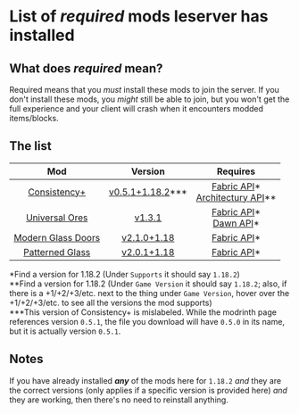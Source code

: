 # List of *required* mods leserver has installed

## What does *required* mean?

Required means that you *must* install these mods to join the server. If you don't install these mods, you *might* still be able to join, but you won't get the full experience and your client will crash when it encounters modded items/blocks.

## The list

Mod | Version | Requires
:---: | :---: | :---:
[Consistency+](https://modrinth.com/mod/consistencyplus) | [v0.5.1+1.18.2](https://modrinth.com/mod/consistencyplus/version/0.5.1%2BFabric-1.18.2)\*\*\* | [Fabric API](https://modrinth.com/mod/fabric-api/versions)* <br> [Architectury API](https://www.curseforge.com/minecraft/mc-mods/architectury-fabric/files/all)**
[Universal Ores](https://modrinth.com/mod/universal_ores) | [v1.3.1](https://modrinth.com/mod/universal_ores/version/1.3.1) | [Fabric API](https://modrinth.com/mod/fabric-api/versions)* <br> [Dawn API](https://modrinth.com/mod/dawn/versions)*
[Modern Glass Doors](https://www.curseforge.com/minecraft/mc-mods/modern-glass-doors) | [v2.1.0+1.18](https://www.curseforge.com/minecraft/mc-mods/modern-glass-doors/files/3652303) | [Fabric API](https://modrinth.com/mod/fabric-api/versions)*
[Patterned Glass](https://www.curseforge.com/minecraft/mc-mods/patterned-glass) | [v2.0.1+1.18](https://www.curseforge.com/minecraft/mc-mods/patterned-glass/files/3647402) | [Fabric API](https://modrinth.com/mod/fabric-api/versions)*


\*Find a version for 1.18.2 (Under `Supports` it should say `1.18.2`) <br>
\*\*Find a version for 1.18.2 (Under `Game Version` it should say `1.18.2`; also, if there is a +1/+2/+3/etc. next to the thing under `Game Version`, hover over the +1/+2/+3/etc. to see all the versions the mod supports) <br>
\*\*\*This version of Consistency+ is mislabeled. While the modrinth page references version `0.5.1`, the file you download will have `0.5.0` in its name, but it is actually version `0.5.1`.

## Notes

If you have already installed ***any*** of the mods here for `1.18.2` *and* they are the correct versions (only applies if a specific version is provided here) *and* they are working, then there's no need to reinstall anything.
